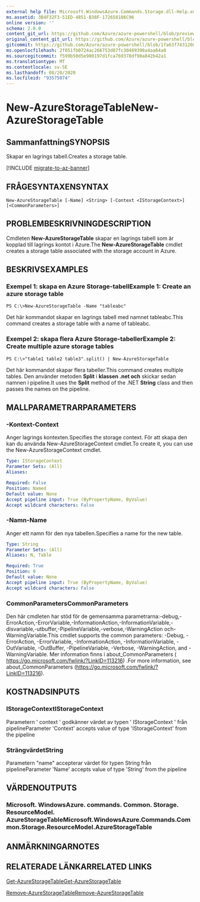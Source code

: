 ```yaml
---
external help file: Microsoft.WindowsAzure.Commands.Storage.dll-Help.xml
ms.assetid: 3B4F32F3-51ED-4851-B38F-172658186C96
online version: ''
schema: 2.0.0
content_git_url: https://github.com/Azure/azure-powershell/blob/preview/src/Storage/Commands.Storage/help/New-AzureStorageTable.md
original_content_git_url: https://github.com/Azure/azure-powershell/blob/preview/src/Storage/Commands.Storage/help/New-AzureStorageTable.md
gitcommit: https://github.com/Azure/azure-powershell/blob/1fa63f743120d7a7cd6cbb28ee43cd0f4c654af9
ms.openlocfilehash: 2f051fb0724ac266753d87fc30489398a4aa64a0
ms.sourcegitcommit: f599b50d5e980197d1fca769378df90a842b42a1
ms.translationtype: MT
ms.contentlocale: sv-SE
ms.lasthandoff: 08/20/2020
ms.locfileid: "93575074"
---
```

# <span data-ttu-id="d8df0-101">New-AzureStorageTable</span><span class="sxs-lookup"><span data-stu-id="d8df0-101">New-AzureStorageTable</span></span>

## <span data-ttu-id="d8df0-102">Sammanfattning</span><span class="sxs-lookup"><span data-stu-id="d8df0-102">SYNOPSIS</span></span>
<span data-ttu-id="d8df0-103">Skapar en lagrings tabell.</span><span class="sxs-lookup"><span data-stu-id="d8df0-103">Creates a storage table.</span></span>

[!INCLUDE [migrate-to-az-banner](../../includes/migrate-to-az-banner.md)]

## <span data-ttu-id="d8df0-104">FRÅGESYNTAXEN</span><span class="sxs-lookup"><span data-stu-id="d8df0-104">SYNTAX</span></span>

```
New-AzureStorageTable [-Name] <String> [-Context <IStorageContext>] [<CommonParameters>]
```

## <span data-ttu-id="d8df0-105">PROBLEMBESKRIVNING</span><span class="sxs-lookup"><span data-stu-id="d8df0-105">DESCRIPTION</span></span>
<span data-ttu-id="d8df0-106">Cmdleten **New-AzureStorageTable** skapar en lagrings tabell som är kopplad till lagrings kontot i Azure.</span><span class="sxs-lookup"><span data-stu-id="d8df0-106">The **New-AzureStorageTable** cmdlet creates a storage table associated with the storage account in Azure.</span></span>

## <span data-ttu-id="d8df0-107">BESKRIVS</span><span class="sxs-lookup"><span data-stu-id="d8df0-107">EXAMPLES</span></span>

### <span data-ttu-id="d8df0-108">Exempel 1: skapa en Azure Storage-tabell</span><span class="sxs-lookup"><span data-stu-id="d8df0-108">Example 1: Create an azure storage table</span></span>
```
PS C:\>New-AzureStorageTable -Name "tableabc"
```

<span data-ttu-id="d8df0-109">Det här kommandot skapar en lagrings tabell med namnet tableabc.</span><span class="sxs-lookup"><span data-stu-id="d8df0-109">This command creates a storage table with a name of tableabc.</span></span>

### <span data-ttu-id="d8df0-110">Exempel 2: skapa flera Azure Storage-tabeller</span><span class="sxs-lookup"><span data-stu-id="d8df0-110">Example 2: Create multiple azure storage tables</span></span>
```
PS C:\>"table1 table2 table3".split() | New-AzureStorageTable
```

<span data-ttu-id="d8df0-111">Det här kommandot skapar flera tabeller.</span><span class="sxs-lookup"><span data-stu-id="d8df0-111">This command creates multiple tables.</span></span>
<span data-ttu-id="d8df0-112">Den använder metoden **Split** i **klassen .net och** skickar sedan namnen i pipeline.</span><span class="sxs-lookup"><span data-stu-id="d8df0-112">It uses the **Split** method of the .NET **String** class and then passes the names on the pipeline.</span></span>

## <span data-ttu-id="d8df0-113">MALLPARAMETRAR</span><span class="sxs-lookup"><span data-stu-id="d8df0-113">PARAMETERS</span></span>

### <span data-ttu-id="d8df0-114">-Kontext</span><span class="sxs-lookup"><span data-stu-id="d8df0-114">-Context</span></span>
<span data-ttu-id="d8df0-115">Anger lagrings kontexten.</span><span class="sxs-lookup"><span data-stu-id="d8df0-115">Specifies the storage context.</span></span>
<span data-ttu-id="d8df0-116">För att skapa den kan du använda New-AzureStorageContext cmdlet.</span><span class="sxs-lookup"><span data-stu-id="d8df0-116">To create it, you can use the New-AzureStorageContext cmdlet.</span></span>

```yaml
Type: IStorageContext
Parameter Sets: (All)
Aliases: 

Required: False
Position: Named
Default value: None
Accept pipeline input: True (ByPropertyName, ByValue)
Accept wildcard characters: False
```

### <span data-ttu-id="d8df0-117">-Namn</span><span class="sxs-lookup"><span data-stu-id="d8df0-117">-Name</span></span>
<span data-ttu-id="d8df0-118">Anger ett namn för den nya tabellen.</span><span class="sxs-lookup"><span data-stu-id="d8df0-118">Specifies a name for the new table.</span></span>

```yaml
Type: String
Parameter Sets: (All)
Aliases: N, Table

Required: True
Position: 0
Default value: None
Accept pipeline input: True (ByPropertyName, ByValue)
Accept wildcard characters: False
```

### <span data-ttu-id="d8df0-119">CommonParameters</span><span class="sxs-lookup"><span data-stu-id="d8df0-119">CommonParameters</span></span>
<span data-ttu-id="d8df0-120">Den här cmdleten har stöd för de gemensamma parametrarna:-debug,-ErrorAction,-ErrorVariable,-InformationAction,-InformationVariable,-disvariable,-utbuffer,-PipelineVariable,-verbose,-WarningAction och-WarningVariable.</span><span class="sxs-lookup"><span data-stu-id="d8df0-120">This cmdlet supports the common parameters: -Debug, -ErrorAction, -ErrorVariable, -InformationAction, -InformationVariable, -OutVariable, -OutBuffer, -PipelineVariable, -Verbose, -WarningAction, and -WarningVariable.</span></span> <span data-ttu-id="d8df0-121">Mer information finns i about_CommonParameters ( https://go.microsoft.com/fwlink/?LinkID=113216) .</span><span class="sxs-lookup"><span data-stu-id="d8df0-121">For more information, see about_CommonParameters (https://go.microsoft.com/fwlink/?LinkID=113216).</span></span>

## <span data-ttu-id="d8df0-122">KOSTNADS</span><span class="sxs-lookup"><span data-stu-id="d8df0-122">INPUTS</span></span>

### <span data-ttu-id="d8df0-123">IStorageContext</span><span class="sxs-lookup"><span data-stu-id="d8df0-123">IStorageContext</span></span>

<span data-ttu-id="d8df0-124">Parametern ' context ' godkänner värdet av typen ' IStorageContext ' från pipeline</span><span class="sxs-lookup"><span data-stu-id="d8df0-124">Parameter 'Context' accepts value of type 'IStorageContext' from the pipeline</span></span>

### <span data-ttu-id="d8df0-125">Strängvärdet</span><span class="sxs-lookup"><span data-stu-id="d8df0-125">String</span></span>

<span data-ttu-id="d8df0-126">Parametern "name" accepterar värdet för typen String från pipeline</span><span class="sxs-lookup"><span data-stu-id="d8df0-126">Parameter 'Name' accepts value of type 'String' from the pipeline</span></span>

## <span data-ttu-id="d8df0-127">VÄRDEN</span><span class="sxs-lookup"><span data-stu-id="d8df0-127">OUTPUTS</span></span>

### <span data-ttu-id="d8df0-128">Microsoft. WindowsAzure. commands. Common. Storage. ResourceModel. AzureStorageTable</span><span class="sxs-lookup"><span data-stu-id="d8df0-128">Microsoft.WindowsAzure.Commands.Common.Storage.ResourceModel.AzureStorageTable</span></span>

## <span data-ttu-id="d8df0-129">ANMÄRKNINGAR</span><span class="sxs-lookup"><span data-stu-id="d8df0-129">NOTES</span></span>

## <span data-ttu-id="d8df0-130">RELATERADE LÄNKAR</span><span class="sxs-lookup"><span data-stu-id="d8df0-130">RELATED LINKS</span></span>

[<span data-ttu-id="d8df0-131">Get-AzureStorageTable</span><span class="sxs-lookup"><span data-stu-id="d8df0-131">Get-AzureStorageTable</span></span>](./Get-AzureStorageTable.md)

[<span data-ttu-id="d8df0-132">Remove-AzureStorageTable</span><span class="sxs-lookup"><span data-stu-id="d8df0-132">Remove-AzureStorageTable</span></span>](./Remove-AzureStorageTable.md)



